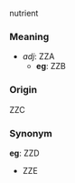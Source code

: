 nutrient
### Meaning
+ _adj_: ZZA
    + __eg__: ZZB

### Origin

ZZC

### Synonym

__eg__: ZZD

+ ZZE


